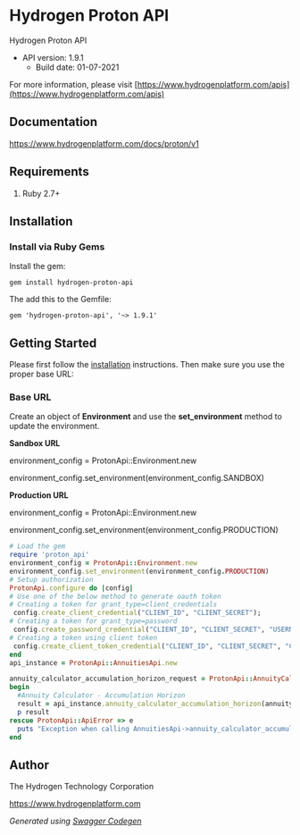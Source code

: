 # Hydrogen Proton API

Hydrogen Proton API
- API version: 1.9.1
  - Build date: 01-07-2021

For more information, please visit [https://www.hydrogenplatform.com/apis](https://www.hydrogenplatform.com/apis)

## Documentation

https://www.hydrogenplatform.com/docs/proton/v1

## Requirements
1. Ruby 2.7+

## Installation

### Install via Ruby Gems

Install the gem:

```shell
gem install hydrogen-proton-api
```

The add this to the Gemfile:

    gem 'hydrogen-proton-api', '~> 1.9.1'

## Getting Started

Please first follow the [installation](#installation) instructions. Then make sure you use the proper base URL:

### Base URL

Create an object of **Environment** and use the **set_environment** method to update the environment.

**Sandbox URL**

environment_config = ProtonApi::Environment.new

environment_config.set_environment(environment_config.SANDBOX)

**Production URL**

environment_config = ProtonApi::Environment.new

environment_config.set_environment(environment_config.PRODUCTION)

```ruby
# Load the gem
require 'proton_api'
environment_config = ProtonApi::Environment.new
environment_config.set_environment(environment_config.PRODUCTION)
# Setup authorization
ProtonApi.configure do |config|
# Use one of the below method to generate oauth token        
# Creating a token for grant_type=client_credentials
 config.create_client_credential("CLIENT_ID", "CLIENT_SECRET");
# Creating a token for grant_type=password
 config.create_password_credential("CLIENT_ID", "CLIENT_SECRET", "USERNAME", "PASSWORD");
# Creating a token using client token
 config.create_client_token_credential("CLIENT_ID", "CLIENT_SECRET", "CLIENT_TOKEN")
end
api_instance = ProtonApi::AnnuitiesApi.new

annuity_calculator_accumulation_horizon_request = ProtonApi::AnnuityCalculatorAccumulationHorizonRequest.new # AnnuityCalculatorAccumulationHorizonRequest | Request payload for Annuity Calculator - Accumulation Horizon
begin
  #Annuity Calculator - Accumulation Horizon
  result = api_instance.annuity_calculator_accumulation_horizon(annuity_calculator_accumulation_horizon_request)
  p result
rescue ProtonApi::ApiError => e
  puts "Exception when calling AnnuitiesApi->annuity_calculator_accumulation_horizon: #{e}"
end

```
## Author
The Hydrogen Technology Corporation

https://www.hydrogenplatform.com

*Generated using [Swagger Codegen](https://github.com/swagger-api/swagger-codegen)*